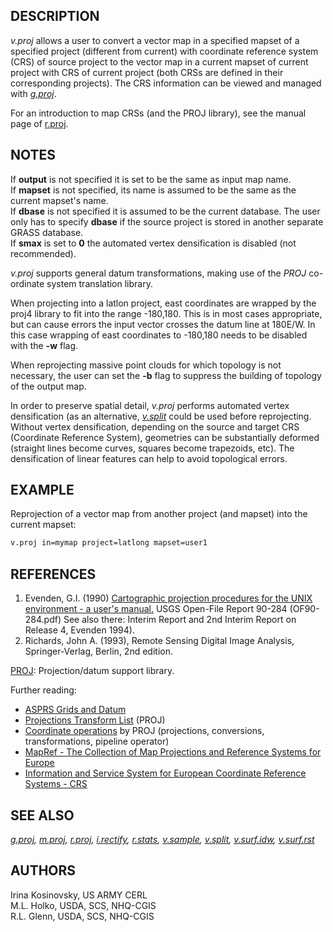## DESCRIPTION

*v.proj* allows a user to convert a vector map in a specified mapset of
a specified project (different from current) with coordinate reference
system (CRS) of source project to the vector map in a current mapset of
current project with CRS of current project (both CRSs are defined in
their corresponding projects). The CRS information can be viewed and
managed with *[g.proj](g.proj.md)*.

For an introduction to map CRSs (and the PROJ library), see the manual
page of [r.proj](r.proj.md).

## NOTES

If **output** is not specified it is set to be the same as input map
name.  
If **mapset** is not specified, its name is assumed to be the same as
the current mapset's name.  
If **dbase** is not specified it is assumed to be the current database.
The user only has to specify **dbase** if the source project is stored
in another separate GRASS database.  
If **smax** is set to **0** the automated vertex densification is
disabled (not recommended).

*v.proj* supports general datum transformations, making use of the
*PROJ* co-ordinate system translation library.

When projecting into a latlon project, east coordinates are wrapped by
the proj4 library to fit into the range -180,180. This is in most cases
appropriate, but can cause errors the input vector crosses the datum
line at 180E/W. In this case wrapping of east coordinates to -180,180
needs to be disabled with the **-w** flag.

When reprojecting massive point clouds for which topology is not
necessary, the user can set the **-b** flag to suppress the building of
topology of the output map.

In order to preserve spatial detail, *v.proj* performs automated vertex
densification (as an alternative, *[v.split](v.split.md)* could be used
before reprojecting. Without vertex densification, depending on the
source and target CRS (Coordinate Reference System), geometries can be
substantially deformed (straight lines become curves, squares become
trapezoids, etc). The densification of linear features can help to avoid
topological errors.

## EXAMPLE

Reprojection of a vector map from another project (and mapset) into the
current mapset:

```sh
v.proj in=mymap project=latlong mapset=user1
```

## REFERENCES

1. Evenden, G.I. (1990) [Cartographic projection procedures for the
    UNIX environment - a user's manual.](https://proj.org) USGS
    Open-File Report 90-284 (OF90-284.pdf) See also there: Interim
    Report and 2nd Interim Report on Release 4, Evenden 1994).
2. Richards, John A. (1993), Remote Sensing Digital Image Analysis,
    Springer-Verlag, Berlin, 2nd edition.

[PROJ](https://proj.org): Projection/datum support library.

Further reading:

- [ASPRS Grids and
  Datum](https://www.asprs.org/asprs-publications/grids-and-datums)
- [Projections Transform List](http://geotiff.maptools.org/proj_list/)
  (PROJ)
- [Coordinate operations](https://proj.org/operations/index.html) by
  PROJ (projections, conversions, transformations, pipeline operator)
- [MapRef - The Collection of Map Projections and Reference Systems for
  Europe](https://mapref.org)
- [Information and Service System for European Coordinate Reference
  Systems - CRS](https://www.crs-geo.eu)

## SEE ALSO

*[g.proj](g.proj.md), [m.proj](m.proj.md), [r.proj](r.proj.md),
[i.rectify](i.rectify.md), [r.stats](r.stats.md),
[v.sample](v.sample.md), [v.split](v.split.md),
[v.surf.idw](v.surf.idw.md), [v.surf.rst](v.surf.rst.md)*

## AUTHORS

Irina Kosinovsky, US ARMY CERL  
M.L. Holko, USDA, SCS, NHQ-CGIS  
R.L. Glenn, USDA, SCS, NHQ-CGIS
